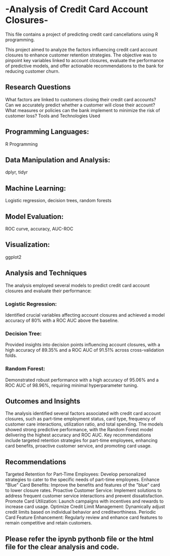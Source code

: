 # -Analysis of Credit Card Account Closures-
This file contains a project of predicting credit card cancellations using R programming.

This project aimed to analyze the factors influencing credit card account closures to enhance customer retention strategies. The objective was to pinpoint key variables linked to account closures, evaluate the performance of predictive models, and offer actionable recommendations to the bank for reducing customer churn.

## Research Questions

 What factors are linked to customers closing their credit card accounts?
 Can we accurately predict whether a customer will close their account?
 What measures or policies can the bank implement to minimize the risk of customer loss?
 Tools and Technologies Used

## Programming Languages: 
R Programming
## Data Manipulation and Analysis: 
dplyr, tidyr
## Machine Learning: 
Logistic regression, decision trees, random forests
## Model Evaluation:
ROC curve, accuracy, AUC-ROC
## Visualization: 
ggplot2

## Analysis and Techniques
The analysis employed several models to predict credit card account closures and evaluate their performance:
### Logistic Regression:
Identified crucial variables affecting account closures and achieved a model accuracy of 80% with a ROC AUC above the baseline.
### Decision Tree: 
Provided insights into decision points influencing account closures, with a high accuracy of 89.35% and a ROC AUC of 91.51% across cross-validation folds.
### Random Forest: 
Demonstrated robust performance with a high accuracy of 95.06% and a ROC AUC of 98.96%, requiring minimal hyperparameter tuning.

## Outcomes and Insights
The analysis identified several factors associated with credit card account closures, such as part-time employment status, card type, frequency of customer care interactions, utilization ratio, and total spending. The models showed strong predictive performance, with the Random Forest model delivering the highest accuracy and ROC AUC. Key recommendations include targeted retention strategies for part-time employees, enhancing card benefits, proactive customer service, and promoting card usage.

## Recommendations
Targeted Retention for Part-Time Employees: Develop personalized strategies to cater to the specific needs of part-time employees.
Enhance "Blue" Card Benefits: Improve the benefits and features of the "blue" card to lower closure rates.
Proactive Customer Service: Implement solutions to address frequent customer service interactions and prevent dissatisfaction.
Promote Card Utilization: Launch campaigns with incentives and rewards to increase card usage.
Optimize Credit Limit Management: Dynamically adjust credit limits based on individual behavior and creditworthiness.
Periodic Card Feature Enhancement: Regularly review and enhance card features to remain competitive and retain customers.

## Please refer the ipynb pythonb file or the html file for the clear analysis and code. 
